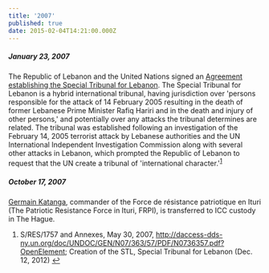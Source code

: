 ```yaml
---
title: '2007'
published: true
date: 2015-02-04T14:21:00.000Z
---
```



##### January 23, 2007

The Republic of Lebanon and the United Nations signed an [Agreement establishing the Special Tribunal for Lebanon](http://daccess-dds-ny.un.org/doc/UNDOC/GEN/N07/363/57/PDF/N0736357.pdf?OpenElement). The Special Tribunal for Lebanon is a hybrid international tribunal, having jurisdiction over 'persons responsible for the attack of 14 February 2005 resulting in the death of former Lebanese Prime Minister Rafiq Hariri and in the death and injury of other persons,' and potentially over any attacks the tribunal determines are related. The tribunal was established following an investigation of the February 14, 2005 terrorist attack by Lebanese authorities and the UN International Independent Investigation Commission along with several other attacks in Lebanon, which prompted the Republic of Lebanon to request that the UN create a tribunal of 'international character.'<sup id="fnref:source2007Jan"><a class="footnote" href="#fn:source2007Jan">1</a></sup>

##### October 17, 2007

[Germain Katanga](https://www.icc-cpi.int/drc/katanga), commander of the Force de r&eacute;sistance patriotique en Ituri (The Patriotic Resistance Force in Ituri, FRPI), is transferred to ICC custody in The Hague.

<div class="footnotes"><ol><li id="fn:source2007Jan"><p>S/RES/1757 and Annexes, May 30, 2007, <a href="http://daccess-dds-ny.un.org/doc/UNDOC/GEN/N07/363/57/PDF/N0736357.pdf?OpenElement">http://daccess-dds-ny.un.org/doc/UNDOC/GEN/N07/363/57/PDF/N0736357.pdf?OpenElement</a>; Creation of the STL, Special Tribunal for Lebanon (Dec. 12, 2012) <a class="reversefootnote" href="#fnref:source2007Jan">↩</a></p></li></ol></div>